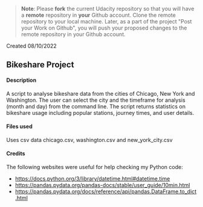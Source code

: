 >**Note**: Please **fork** the current Udacity repository so that you will have a **remote** repository in **your** Github account. Clone the remote repository to your local machine. Later, as a part of the project "Post your Work on Github", you will push your proposed changes to the remote repository in your Github account.


Created 08/10/2022

## Bikeshare Project

#### Description
A script to analyse bikeshare data from the cities of Chicago, New York and Washington. The user can select the city and the timeframe for analysis (month and day) from the command line. The script returns statistics on bikeshare usage including popular stations, journey times, and user details.

#### Files used
Uses csv data chicago.csv, washington.csv and new_york_city.csv

#### Credits
The following websites were useful for help checking my Python code:
 - https://docs.python.org/3/library/datetime.html#datetime.time
 - https://pandas.pydata.org/pandas-docs/stable/user_guide/10min.html
 - https://pandas.pydata.org/docs/reference/api/pandas.DataFrame.to_dict.html
